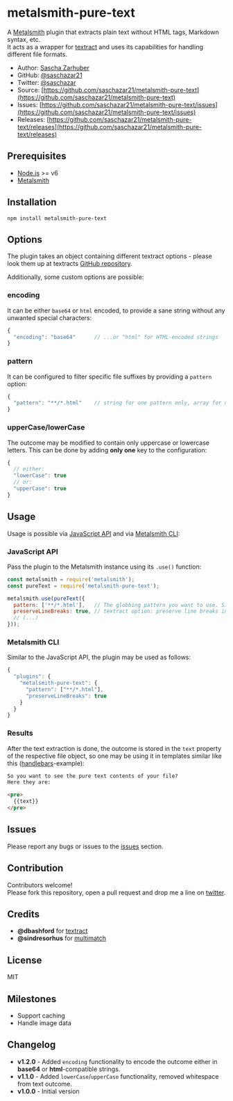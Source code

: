 # metalsmith-pure-text

A [Metalsmith](https://github.com/segmentio/metalsmith) plugin that extracts plain text without HTML tags, Markdown syntax, etc.  
It acts as a wrapper for [textract](https://github.com/dbashford/textract) and uses its capabilities for handling different file formats.

* Author: [Sascha Zarhuber](https://sascha.work)
* GitHub: [@saschazar21](https://github.com/saschazar21)
* Twitter: [@saschazar](https://twitter.com/saschazar)
* Source: [https://github.com/saschazar21/metalsmith-pure-text](https://github.com/saschazar21/metalsmith-pure-text)
* Issues: [https://github.com/saschazar21/metalsmith-pure-text/issues](https://github.com/saschazar21/metalsmith-pure-text/issues)
* Releases: [https://github.com/saschazar21/metalsmith-pure-text/releases](https://github.com/saschazar21/metalsmith-pure-text/releases)

## Prerequisites

* [Node.js](https://nodejs.org/en/) >= v6
* [Metalsmith](https://github.com/segmentio/metalsmith)

## Installation
`npm install metalsmith-pure-text`

## Options
The plugin takes an object containing different textract options - please look them up at textracts [GitHub repository](https://github.com/dbashford/textract).

Additionally, some custom options are possible:

### encoding
It can be either `base64` or `html` encoded, to provide a sane string without any unwanted special characters:

```JavaScript
{
  "encoding": "base64"      // ...or "html" for HTML-encoded strings
}
```

### pattern
It can be configured to filter specific file suffixes by providing a `pattern` option:  

```JavaScript
{
  "pattern": "**/*.html"    // string for one pattern only, array for multiple patterns
}
```

### upperCase/lowerCase
The outcome may be modified to contain only uppercase or lowercase letters. This can be done by adding **only one** key to the configuration:

```JavaScript
{
  // either:
  "lowerCase": true
  // or:
  "upperCase": true
}
```

## Usage
Usage is possible via [JavaScript API](https://github.com/segmentio/metalsmith#api) and via [Metalsmith CLI](https://github.com/segmentio/metalsmith#cli):

### JavaScript API
Pass the plugin to the Metalsmith instance using its `.use()` function:
```JavaScript
const metalsmith = require('metalsmith');
const pureText = require('metalsmith-pure-text');

metalsmith.use(pureText({
  pattern: ['**/*.html'],   // The globbing pattern you want to use. Single pattern also in array.
  preserveLineBreaks: true, // textract option: preserve line breaks in extracted text.
  // (...)
}));

```

### Metalsmith CLI
Similar to the JavaScript API, the plugin may be used as follows:
```JavaScript
{
  "plugins": {
    "metalsmith-pure-text": {
      "pattern": ["**/*.html"],
      "preserveLineBreaks": true
    }
  }
}
```

### Results
After the text extraction is done, the outcome is stored in the `text` property of the respective file object, so one may be using it in templates similar like this ([handlebars](https://github.com/wycats/handlebars.js)-example):

```HTML
So you want to see the pure text contents of your file?
Here they are:

<pre>
  {{text}}
</pre>
```

## Issues
Please report any bugs or issues to the [issues](https://github.com/saschazar21/metalsmith-pure-text/issues) section.

## Contribution
Contributors welcome!  
Please fork this repository, open a pull request and drop me a line on [twitter](https://twitter.com/saschazar/).

## Credits
* **@dbashford** for [textract](https://github.com/dbashford/textract)
* **@sindresorhus** for [multimatch](https://github.com/sindresorhus/multimatch)

## License
MIT

## Milestones
* Support caching
* Handle image data

## Changelog
* **v1.2.0** - Added `encoding` functionality to encode the outcome either in **base64** or **html**-compatible strings.
* **v1.1.0** - Added `lowerCase`/`upperCase` functionality, removed whitespace from text outcome.
* **v1.0.0** - Initial version
